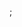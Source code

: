 <div class="github">
<a href="https://github.com/relayr/browser-sdk"></a>;
<div class="widget" data-src="relayr/browser-sdk"></div>
</div>